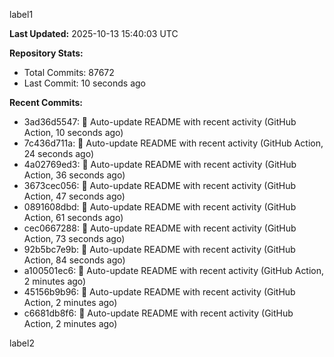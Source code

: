
label1 
<!-- ACTIVITY_START -->
**Last Updated:** 2025-10-13 15:40:03 UTC

**Repository Stats:**
- Total Commits: 87672
- Last Commit: 10 seconds ago

**Recent Commits:**
- 3ad36d5547: 🤖 Auto-update README with recent activity (GitHub Action, 10 seconds ago)
- 7c436d711a: 🤖 Auto-update README with recent activity (GitHub Action, 24 seconds ago)
- 4a02769ed3: 🤖 Auto-update README with recent activity (GitHub Action, 36 seconds ago)
- 3673cec056: 🤖 Auto-update README with recent activity (GitHub Action, 47 seconds ago)
- 0891608dbd: 🤖 Auto-update README with recent activity (GitHub Action, 61 seconds ago)
- cec0667288: 🤖 Auto-update README with recent activity (GitHub Action, 73 seconds ago)
- 92b5bc7e9b: 🤖 Auto-update README with recent activity (GitHub Action, 84 seconds ago)
- a100501ec6: 🤖 Auto-update README with recent activity (GitHub Action, 2 minutes ago)
- 45156b9b96: 🤖 Auto-update README with recent activity (GitHub Action, 2 minutes ago)
- c6681db8f6: 🤖 Auto-update README with recent activity (GitHub Action, 2 minutes ago)
<!-- ACTIVITY_END -->

label2
